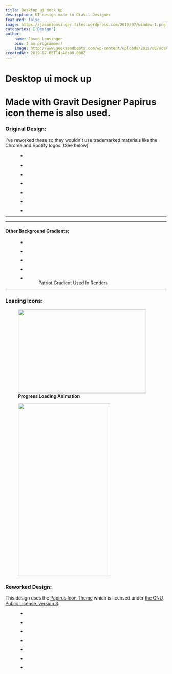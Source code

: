 ```yaml
---
title: Desktop ui mock up
description: UI design made in Gravit Designer
featured: false
image: https://jasonlonsinger.files.wordpress.com/2019/07/window-1.png
categories: ['Design']
author:
    name: Jason Lonsinger
    bio: I am programmer!
    image: http://www.geeksandbeats.com/wp-content/uploads/2015/08/scared-batman.jpeg
createdAt: 2019-07-05T14:48:00.000Z
---
```



<h1>Desktop ui mock up<h1>
Made with Gravit Designer Papirus icon theme is also used.

<!-- wp:heading {"level":3} -->
<h3>Original Design:</h3>
<!-- /wp:heading -->

<!-- wp:paragraph {"align":"left"} -->
<p class="has-text-align-left">I've reworked these so they wouldn't use trademarked materials like the Chrome and Spotify logos. (See below)</p>
<!-- /wp:paragraph -->

<!-- wp:gallery {"ids":[768,769,770,771,772,773,774],"linkTo":"none","align":"center"} -->
<figure class="wp-block-gallery aligncenter columns-3 is-cropped"><ul class="blocks-gallery-grid"><li class="blocks-gallery-item"><img src="https://jasonlonsinger.files.wordpress.com/2019/07/desktop.png" alt="" data-id="768" data-link="https://jasonlonsinger.wordpress.com/desktop/" class="wp-image-768"/></li><li class="blocks-gallery-item"><figure><img src="https://jasonlonsinger.files.wordpress.com/2019/07/desktop_menus-1.png" alt="" data-id="769" data-link="https://jasonlonsinger.wordpress.com/desktop_menus-1/" class="wp-image-769"/></figure></li><li class="blocks-gallery-item"><figure><img src="https://jasonlonsinger.files.wordpress.com/2019/07/main-1.png" alt="" data-id="770" data-link="https://jasonlonsinger.wordpress.com/main-1/" class="wp-image-770"/></figure></li><li class="blocks-gallery-item"><figure><img src="https://jasonlonsinger.files.wordpress.com/2019/07/notes-1.png" alt="" data-id="771" data-link="https://jasonlonsinger.wordpress.com/notes-1/" class="wp-image-771"/></figure></li><li class="blocks-gallery-item"><figure><img src="https://jasonlonsinger.files.wordpress.com/2019/07/notifications-1.png" alt="" data-id="772" data-link="https://jasonlonsinger.wordpress.com/notifications-1/" class="wp-image-772"/></figure></li><li class="blocks-gallery-item"><figure><img src="https://jasonlonsinger.files.wordpress.com/2019/07/other.png" alt="" data-id="773" data-link="https://jasonlonsinger.wordpress.com/other-2/" class="wp-image-773"/></figure></li><li class="blocks-gallery-item"><figure><img src="https://jasonlonsinger.files.wordpress.com/2019/07/window.png" alt="" data-id="774" data-link="https://jasonlonsinger.wordpress.com/window/" class="wp-image-774"/></figure></li></ul></figure>
<!-- /wp:gallery -->

<!-- wp:separator -->
<hr class="wp-block-separator"/>
<!-- /wp:separator -->

<!-- wp:separator {"className":"is-style-wide"} -->
<hr class="wp-block-separator is-style-wide"/>
<!-- /wp:separator -->

<!-- wp:heading {"level":4} -->
<h4>Other Background Gradients:</h4>
<!-- /wp:heading -->

<!-- wp:gallery {"ids":[775,776,777,778,779],"linkTo":"none","align":"center"} -->
<figure class="wp-block-gallery aligncenter columns-3 is-cropped"><ul class="blocks-gallery-grid"><li class="blocks-gallery-item"><figure><img src="https://jasonlonsinger.files.wordpress.com/2019/07/space.png" alt="" data-id="775" data-link="https://jasonlonsinger.wordpress.com/space/" class="wp-image-775"/></figure></li><li class="blocks-gallery-item"><figure><img src="https://jasonlonsinger.files.wordpress.com/2019/07/bliss.png" alt="" data-id="776" data-link="https://jasonlonsinger.wordpress.com/bliss/" class="wp-image-776"/></figure></li><li class="blocks-gallery-item"><figure><img src="https://jasonlonsinger.files.wordpress.com/2019/07/blood.png" alt="" data-id="777" data-link="https://jasonlonsinger.wordpress.com/blood/" class="wp-image-777"/></figure></li><li class="blocks-gallery-item"><figure><img src="https://jasonlonsinger.files.wordpress.com/2019/07/lagoon.png" alt="" data-id="778" data-link="https://jasonlonsinger.wordpress.com/lagoon/" class="wp-image-778"/></figure></li><li class="blocks-gallery-item"><figure><img src="https://jasonlonsinger.files.wordpress.com/2019/07/patriot.png" alt="" data-id="779" data-link="https://jasonlonsinger.wordpress.com/patriot/" class="wp-image-779"/><figcaption class="blocks-gallery-item__caption">Patriot Gradient Used In Renders</figcaption></figure></li></ul></figure>
<!-- /wp:gallery -->

<!-- wp:separator {"className":"is-style-wide"} -->
<hr class="wp-block-separator is-style-wide"/>
<!-- /wp:separator -->

<!-- wp:heading {"level":3} -->
<h3>Loading Icons:</h3>
<!-- /wp:heading -->

<!-- wp:image {"align":"center","id":780,"width":400,"height":261} -->
<div class="wp-block-image"><figure class="aligncenter is-resized"><img src="https://jasonlonsinger.files.wordpress.com/2019/07/progress_loader_fill.png" alt="" class="wp-image-780" width="400" height="261"/><figcaption><strong>Progress Loading Animation</strong></figcaption></figure></div>
<!-- /wp:image -->

<!-- wp:image {"align":"center","id":872,"width":287,"height":539} -->
<div class="wp-block-image"><figure class="aligncenter is-resized"><img src="https://jasonlonsinger.files.wordpress.com/2019/07/icons-1.png" alt="" class="wp-image-872" width="287" height="539"/></figure></div>
<!-- /wp:image -->

<!-- wp:heading {"level":3} -->
<h3>Reworked Design:</h3>
<!-- /wp:heading -->

<!-- wp:paragraph -->
<p>This design uses the <a href="https://github.com/PapirusDevelopmentTeam/papirus-icon-theme">Papirus Icon Theme</a> which is licensed under <a href="https://github.com/PapirusDevelopmentTeam/papirus-icon-theme/blob/master/LICENSE">the GNU Public License, version 3</a>.</p>
<!-- /wp:paragraph -->

<!-- wp:gallery {"ids":[867,868,870,871,873,874,875],"linkTo":"none"} -->
<figure class="wp-block-gallery columns-3 is-cropped"><ul class="blocks-gallery-grid"><li class="blocks-gallery-item"><figure><img src="https://jasonlonsinger.files.wordpress.com/2019/07/desktop-1.png" alt="" data-id="867" data-link="https://jasonlonsinger.wordpress.com/desktop-1/" class="wp-image-867"/></figure></li><li class="blocks-gallery-item"><figure><img src="https://jasonlonsinger.files.wordpress.com/2019/07/desktop_menus-2.png" alt="" data-id="868" data-link="https://jasonlonsinger.wordpress.com/desktop_menus-2/" class="wp-image-868"/></figure></li><li class="blocks-gallery-item"><figure><img src="https://jasonlonsinger.files.wordpress.com/2019/07/main-2.png" alt="" data-id="870" data-link="https://jasonlonsinger.wordpress.com/main-2/" class="wp-image-870"/></figure></li><li class="blocks-gallery-item"><figure><img src="https://jasonlonsinger.files.wordpress.com/2019/07/notes-2.png" alt="" data-id="871" data-link="https://jasonlonsinger.wordpress.com/notes-2/" class="wp-image-871"/></figure></li><li class="blocks-gallery-item"><figure><img src="https://jasonlonsinger.files.wordpress.com/2019/07/notifications-2.png" alt="" data-id="873" data-link="https://jasonlonsinger.wordpress.com/notifications-2/" class="wp-image-873"/></figure></li><li class="blocks-gallery-item"><figure><img src="https://jasonlonsinger.files.wordpress.com/2019/07/other-1.png" alt="" data-id="874" data-link="https://jasonlonsinger.wordpress.com/other-1/" class="wp-image-874"/></figure></li><li class="blocks-gallery-item"><figure><img src="https://jasonlonsinger.files.wordpress.com/2019/07/window-1.png" alt="" data-id="875" data-link="https://jasonlonsinger.wordpress.com/window-1/" class="wp-image-875"/></figure></li></ul></figure>
<!-- /wp:gallery -->